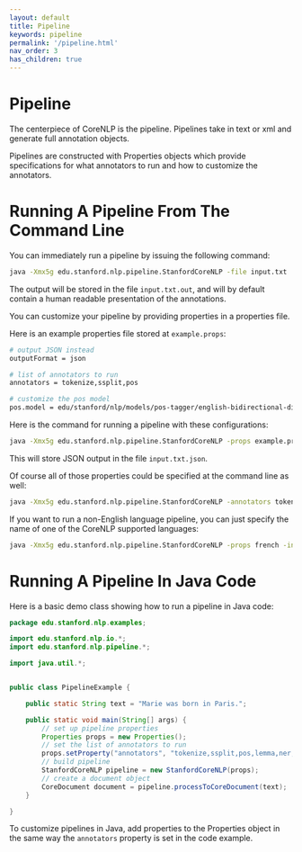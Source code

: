 ```yaml
---
layout: default
title: Pipeline
keywords: pipeline
permalink: '/pipeline.html'
nav_order: 3
has_children: true
---
```


# Pipeline

The centerpiece of CoreNLP is the pipeline. Pipelines take in text or xml and generate full annotation objects.

Pipelines are constructed with Properties objects which provide specifications for what annotators to run and
how to customize the annotators.

# Running A Pipeline From The Command Line

You can immediately run a pipeline by issuing the following command:

```bash
java -Xmx5g edu.stanford.nlp.pipeline.StanfordCoreNLP -file input.txt
```

The output will be stored in the file `input.txt.out`, and will by default contain a human readable presentation
of the annotations.

You can customize your pipeline by providing properties in a properties file.

Here is an example properties file stored at `example.props`:

```bash
# output JSON instead
outputFormat = json

# list of annotators to run
annotators = tokenize,ssplit,pos

# customize the pos model
pos.model = edu/stanford/nlp/models/pos-tagger/english-bidirectional-distsim.tagger
```

Here is the command for running a pipeline with these configurations:

```bash
java -Xmx5g edu.stanford.nlp.pipeline.StanfordCoreNLP -props example.props -file input.txt
```

This will store JSON output in the file `input.txt.json`.

Of course all of those properties could be specified at the command line as well:

```bash
java -Xmx5g edu.stanford.nlp.pipeline.StanfordCoreNLP -annotators tokenize,ssplit,pos -pos.model edu/stanford/nlp/models/pos-tagger/english-bidirectional-distsim.tagger -outputFormat json -input input.txt
```

If you want to run a non-English language pipeline, you can just specify the name of one of the CoreNLP supported languages:

```bash
java -Xmx5g edu.stanford.nlp.pipeline.StanfordCoreNLP -props french -input french-input.txt
```

# Running A Pipeline In Java Code

Here is a basic demo class showing how to run a pipeline in Java code:

```java
package edu.stanford.nlp.examples;

import edu.stanford.nlp.io.*;
import edu.stanford.nlp.pipeline.*;

import java.util.*;


public class PipelineExample {

    public static String text = "Marie was born in Paris.";

    public static void main(String[] args) {
        // set up pipeline properties
        Properties props = new Properties();
        // set the list of annotators to run
        props.setProperty("annotators", "tokenize,ssplit,pos,lemma,ner,depparse");
        // build pipeline
        StanfordCoreNLP pipeline = new StanfordCoreNLP(props);
        // create a document object
        CoreDocument document = pipeline.processToCoreDocument(text);
    }

}
```

To customize pipelines in Java, add properties to the Properties object in the same way
the `annotators` property is set in the code example.
